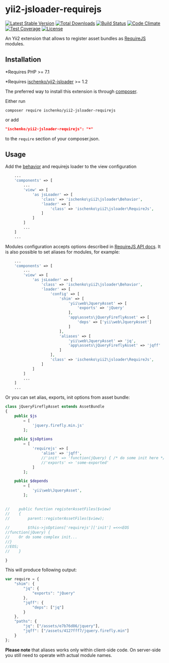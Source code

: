 # yii2-jsloader-requirejs

[![Latest Stable Version](https://poser.pugx.org/ischenko/yii2-jsloader-requirejs/v/stable)](https://packagist.org/packages/ischenko/yii2-jsloader-requirejs)
[![Total Downloads](https://poser.pugx.org/ischenko/yii2-jsloader-requirejs/downloads)](https://packagist.org/packages/ischenko/yii2-jsloader-requirejs)
[![Build Status](https://travis-ci.org/ischenko/yii2-jsloader-requirejs.svg?branch=master)](https://travis-ci.org/ischenko/yii2-jsloader-requirejs)
[![Code Climate](https://codeclimate.com/github/ischenko/yii2-jsloader-requirejs/badges/gpa.svg)](https://codeclimate.com/github/ischenko/yii2-jsloader-requirejs)
[![Test Coverage](https://codeclimate.com/github/ischenko/yii2-jsloader-requirejs/badges/coverage.svg)](https://codeclimate.com/github/ischenko/yii2-jsloader-requirejs/coverage)
[![License](https://poser.pugx.org/ischenko/yii2-jsloader-requirejs/license)](https://packagist.org/packages/ischenko/yii2-jsloader-requirejs)

An Yii2 extension that allows to register asset bundles as [RequireJS](http://requirejs.org) modules.

## Installation
*Requires PHP >= 7.1

*Requires [ischenko/yii2-jsloader](https://github.com/ischenko/yii2-jsloader) >= 1.2

The preferred way to install this extension is through [composer](http://getcomposer.org/download/).

Either run
```
composer require ischenko/yii2-jsloader-requirejs
```

or add

```json
"ischenko/yii2-jsloader-requirejs": "*"
```

to the `require` section of your composer.json.

## Usage

Add the [behavior](https://github.com/ischenko/yii2-jsloader#usage) and requirejs loader to the view configuration

```php
    ...
    'components' => [
        ...
        'view' => [
            'as jsLoader' => [
                'class' => 'ischenko\yii2\jsloader\Behavior',
                'loader' => [
                    'class' => 'ischenko\yii2\jsloader\RequireJs',
                ]
            ]
        ]
        ...
    ]
    ...
```

Modules configuration accepts options described in [RequireJS API docs](http://requirejs.org/docs/api.html#config). 
It is also possible to set aliases for modules, for example:

```php
    ...
    'components' => [
        ...
        'view' => [
            'as jsLoader' => [
                'class' => 'ischenko\yii2\jsloader\Behavior',
                'loader' => [
                    'config' => [
                        'shim' => [
                            'yii\web\JqueryAsset' => [
                                'exports' => 'jQuery'
                            ],
                            'app\assets\jQueryFireflyAsset' => [
                                'deps' => ['yii\web\JqueryAsset']
                            ]
                        ],
                        'aliases' => [
                            'yii\web\JqueryAsset' => 'jq',
                            'app\assets\jQueryFireflyAsset' => 'jqff'
                        ]
                    ],
                    'class' => 'ischenko\yii2\jsloader\RequireJs',
                ]
            ]
        ]
        ...
    ]
    ...
```

Or you can set alias, exports, init options from asset bundle:

```php
class jQueryFireflyAsset extends AssetBundle
{
    public $js
        = [
            'jquery.firefly.min.js'
        ];

    public $jsOptions
        = [
            'requirejs' => [
                'alias' => 'jqff',
                //'init' => 'function(jQuery) { /* do some init here */ }'
                //'exports' => 'some-exported'
            ]
        ];

    public $depends
        = [
            'yii\web\JqueryAsset',
        ];

        
//    public function registerAssetFiles($view)
//    {
//        parent::registerAssetFiles($view);
        
//        $this->jsOptions['requirejs']['init'] =<<<EOS
//function(jQuery) {
//    Or do some complex init... 
//}
//EOS;
//    }

}
```

This will produce following output:

```javascript
var require = {
    "shim": {
        "jq": {
            "exports": "jQuery"
        }, 
        "jqff": {
            "deps": ["jq"]
        }
    },
    "paths": {
        "jq": ["/assets/e7b76d86/jquery"],
        "jqff": ["/assets/4127fff7/jquery.firefly.min"]
    }
};
```

**Please note** that aliases works only within client-side code. On server-side you still need to operate with actual module names.
